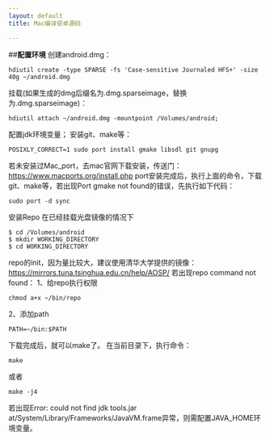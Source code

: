 ```yaml
---
layout: default
title: Mac编译安卓源码

---
```

##**配置环境**
创建android.dmg：

```
hdiutil create -type SPARSE -fs 'Case-sensitive Journaled HFS+' -size 40g ~/android.dmg
```

挂载(如果生成的dmg后缀名为.dmg.sparseimage，替换为.dmg.sparseimage)：

```
hdiutil attach ~/android.dmg -mountpoint /Volumes/android;
```

配置jdk环境变量；
安装git、make等：

```
POSIXLY_CORRECT=1 sudo port install gmake libsdl git gnupg
```

若未安装过Mac_port，去mac官网下载安装，传送门：https://www.macports.org/install.php
port安装完成后，执行上面的命令，下载git、make等，若出现Port gmake not found的错误，先执行如下代码：

```
sudo port -d sync
```

安装Repo
在已经挂载光盘镜像的情况下

```
$ cd /Volumes/android
$ mkdir WORKING_DIRECTORY
$ cd WORKING_DIRECTORY
```

repo的init，因为量比较大，建议使用清华大学提供的镜像：https://mirrors.tuna.tsinghua.edu.cn/help/AOSP/
若出现repo command not found：
1、给repo执行权限

```
chmod a+x ~/bin/repo
```

2、添加path

```
PATH=~/bin:$PATH
```

下载完成后，就可以make了。
在当前目录下，执行命令：

```
make
```

或者

```
make -j4
```

若出现Error: could not find jdk tools.jar at/System/Library/Frameworks/JavaVM.frame异常，则需配置JAVA_HOME环境变量。